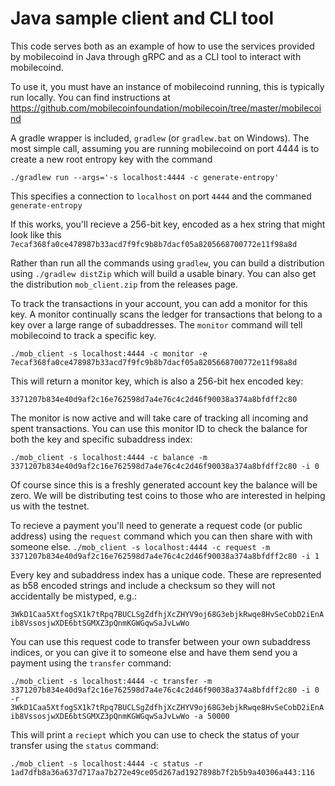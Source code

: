 # Java sample client and CLI tool

This code serves both as an example of how to use the services provided by mobilecoind
in Java through gRPC and as a CLI tool to interact with mobilecoind.

To use it, you must have an instance of mobilecoind running, this is typically run
locally. You can find instructions at https://github.com/mobilecoinfoundation/mobilecoin/tree/master/mobilecoind

A gradle wrapper is included, `gradlew` (or `gradlew.bat` on Windows). The most simple call, assuming you are running
mobilecoind on port 4444 is to create a new root entropy key with the command

```./gradlew run --args='-s localhost:4444 -c generate-entropy'```

This specifies a connection to `localhost` on port `4444` and the commaned `generate-entropy`

If this works, you'll recieve a 256-bit key, encoded as a hex string that might look like this `7ecaf368fa0ce478987b33acd7f9fc9b8b7dacf05a8205668700772e11f98a8d`

Rather than run all the commands using `gradlew`, you can build a distribution using `./gradlew distZip` which will build a usable binary. You can also get the distribution `mob_client.zip` from the releases page.

To track the transactions in your account, you can add a monitor for this key. A monitor continually scans the ledger for transactions that belong to a key over a large range of subaddresses. The `monitor` command will tell mobilecoind to track a specific key.

```./mob_client -s localhost:4444 -c monitor -e 7ecaf368fa0ce478987b33acd7f9fc9b8b7dacf05a8205668700772e11f98a8d```

This will return a monitor key, which is also a 256-bit hex encoded key:

`3371207b834e40d9af2c16e762598d7a4e76c4c2d46f90038a374a8bfdff2c80`

The monitor is now active and will take care of tracking all incoming and spent transactions. You can use this monitor ID to check
the balance for both the key and specific subaddress index:

```./mob_client -s localhost:4444 -c balance -m 3371207b834e40d9af2c16e762598d7a4e76c4c2d46f90038a374a8bfdff2c80 -i 0```

Of course since this is a freshly generated account key the balance will be zero. We will be distributing test coins to those
who are interested in helping us with the testnet.

To recieve a payment you'll need to generate a request code (or public address) using the `request` command which you
can then share with with someone else.
```./mob_client -s localhost:4444 -c request -m 3371207b834e40d9af2c16e762598d7a4e76c4c2d46f90038a374a8bfdff2c80 -i 1```

Every key and subaddress index has a unique code. These are represented as b58 encoded strings and include a checksum so
they will not accidentally be mistyped, e.g.:

```3WkD1Caa5XtfogSX1k7tRpq7BUCLSgZdfhjXcZHYV9oj68G3ebjkRwqe8HvSeCobD2iEnAib8VssosjwXDE6btSGMXZ3pQnmKGWGqwSaJvLwWo```

You can use this request code to transfer between your own subaddress indices, or you can give it to someone else and
have them send you a payment using the `transfer` command:

```./mob_client -s localhost:4444 -c transfer -m 3371207b834e40d9af2c16e762598d7a4e76c4c2d46f90038a374a8bfdff2c80 -i 0 -r 3WkD1Caa5XtfogSX1k7tRpq7BUCLSgZdfhjXcZHYV9oj68G3ebjkRwqe8HvSeCobD2iEnAib8VssosjwXDE6btSGMXZ3pQnmKGWGqwSaJvLwWo -a 50000```

This will print a `reciept` which you can use to check the status of your transfer using the `status` command:

```./mob_client -s localhost:4444 -c status -r 1ad7dfb8a36a637d717aa7b272e49ce05d267ad1927898b7f2b5b9a40306a443:116```
